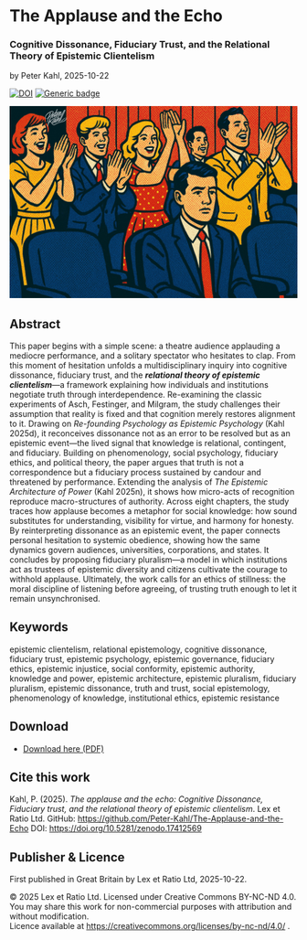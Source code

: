 # The Applause and the Echo

### Cognitive Dissonance, Fiduciary Trust, and the Relational Theory of Epistemic Clientelism

by Peter Kahl, 2025-10-22

[![DOI](https://zenodo.org/badge/DOI/10.5281/zenodo.17412569.svg)](https://doi.org/10.5281/zenodo.17412569) [![Generic badge](https://img.shields.io/badge/ORCID-0009–0003–1616–4843-green.svg)](https://orcid.org/0009-0003-1616-4843)

![A pop art illustration in the style of Roy Lichtenstein shows a theatre audience during applause. Rows of blue seats and a red curtain frame the scene. Most people stand and clap enthusiastically, rendered with halftone dots and bold colours of yellow, red, and blue. In contrast, one man in the foreground remains seated, expressionless, his arms limp on the armrests, highlighting individuality and quiet dissent amid collective enthusiasm.](https://github.com/Peter-Kahl/The-Applause-and-the-Echo/blob/main/clapping.jpg?raw=true)

## Abstract

This paper begins with a simple scene: a theatre audience applauding a mediocre performance, and a solitary spectator who hesitates to clap. From this moment of hesitation unfolds a multidisciplinary inquiry into cognitive dissonance, fiduciary trust, and the ***relational theory of epistemic clientelism***—a framework explaining how individuals and institutions negotiate truth through interdependence.  Re-examining the classic experiments of Asch, Festinger, and Milgram, the study challenges their assumption that reality is fixed and that cognition merely restores alignment to it. Drawing on _Re-founding Psychology as Epistemic Psychology_ (Kahl 2025d), it reconceives dissonance not as an error to be resolved but as an epistemic event—the lived signal that knowledge is relational, contingent, and fiduciary. Building on phenomenology, social psychology, fiduciary ethics, and political theory, the paper argues that truth is not a correspondence but a fiduciary process sustained by candour and threatened by performance. Extending the analysis of _The Epistemic Architecture of Power_ (Kahl 2025n), it shows how micro-acts of recognition reproduce macro-structures of authority.  Across eight chapters, the study traces how applause becomes a metaphor for social knowledge: how sound substitutes for understanding, visibility for virtue, and harmony for honesty. By reinterpreting dissonance as an epistemic event, the paper connects personal hesitation to systemic obedience, showing how the same dynamics govern audiences, universities, corporations, and states. It concludes by proposing fiduciary pluralism—a model in which institutions act as trustees of epistemic diversity and citizens cultivate the courage to withhold applause.  Ultimately, the work calls for an ethics of stillness: the moral discipline of listening before agreeing, of trusting truth enough to let it remain unsynchronised.

## Keywords

epistemic clientelism, relational epistemology, cognitive dissonance, fiduciary trust, epistemic psychology, epistemic governance, fiduciary ethics, epistemic injustice, social conformity, epistemic authority, knowledge and power, epistemic architecture, epistemic pluralism, fiduciary pluralism, epistemic dissonance, truth and trust, social epistemology, phenomenology of knowledge, institutional ethics, epistemic resistance

## Download

- [Download here (PDF)](https://raw.githubusercontent.com/Peter-Kahl/The-Applause-and-the-Echo/master/Kahl_P_The_Applause_and_the_Echo_2025-10-22.pdf)

## Cite this work

Kahl, P. (2025). _The applause and the echo: Cognitive Dissonance, Fiduciary trust, and the relational theory of epistemic clientelism_. Lex et Ratio Ltd. GitHub: https://github.com/Peter-Kahl/The-Applause-and-the-Echo DOI: https://doi.org/10.5281/zenodo.17412569

## Publisher & Licence

First published in Great Britain by Lex et Ratio Ltd, 2025-10-22.

© 2025 Lex et Ratio Ltd. Licensed under Creative Commons BY-NC-ND 4.0.\
You may share this work for non-commercial purposes with attribution and without modification.\
Licence available at https://creativecommons.org/licenses/by-nc-nd/4.0/ .